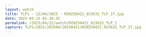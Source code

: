 ```yaml
---
layout: watch
title: TLP1 - 22/04/2025 - M20250422_023632_TLP_1T.jpg
date: 2025-04-22 02:36:32
permalink: /2025/04/22/watch/M20250422_023632_TLP_1
capture: TLP1/2025/202504/20250421/M20250422_023632_TLP_1T.jpg
---
```

